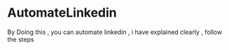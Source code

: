 # AutomateLinkedin
By Doing this , you can automate linkedin , i have explained clearly , follow the steps
